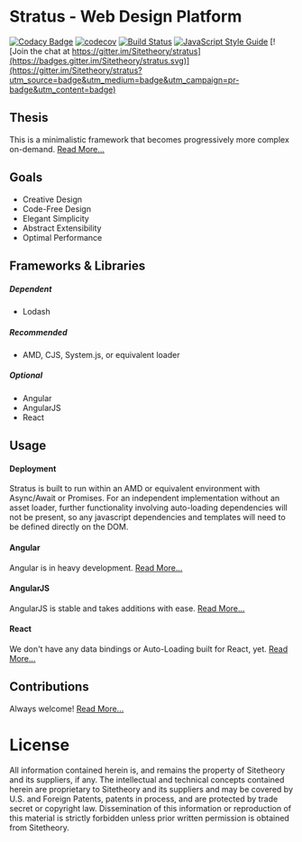 # Stratus - Web Design Platform

[![Codacy Badge](https://app.codacy.com/project/badge/Grade/2f4610bc1be141759b51b62c624282ff)](https://www.codacy.com/gh/Sitetheory/stratus/dashboard?utm_source=github.com&amp;utm_medium=referral&amp;utm_content=Sitetheory/stratus&amp;utm_campaign=Badge_Grade)
[![codecov](https://codecov.io/gh/Sitetheory/stratus/branch/master/graph/badge.svg)](https://codecov.io/gh/Sitetheory/stratus)
[![Build Status](https://travis-ci.com/Sitetheory/stratus.svg?branch=master)](https://travis-ci.com/Sitetheory/stratus)
[![JavaScript Style Guide](https://img.shields.io/badge/code_style-standard-brightgreen.svg)](https://standardjs.com)
[![Join the chat at https://gitter.im/Sitetheory/stratus](https://badges.gitter.im/Sitetheory/stratus.svg)](https://gitter.im/Sitetheory/stratus?utm_source=badge&utm_medium=badge&utm_campaign=pr-badge&utm_content=badge) 

## Thesis

This is a minimalistic framework that becomes progressively more complex on-demand.  [Read More...](docs/Thesis.md)

## Goals

* Creative Design
* Code-Free Design
* Elegant Simplicity
* Abstract Extensibility
* Optimal Performance

## Frameworks & Libraries

##### Dependent

* Lodash

##### Recommended

* AMD, CJS, System.js, or equivalent loader

##### Optional

* Angular
* AngularJS
* React

## Usage

#### Deployment

Stratus is built to run within an AMD or equivalent environment with Async/Await or Promises.  For an independent implementation without an asset loader, further functionality involving auto-loading dependencies will not be present, so any javascript dependencies and templates will need to be defined directly on the DOM. 

#### Angular

Angular is in heavy development.  [Read More...](docs/Angular.md)

#### AngularJS

AngularJS is stable and takes additions with ease.  [Read More...](docs/AngularJS.md)

#### React

We don't have any data bindings or Auto-Loading built for React, yet.  [Read More...](docs/React.md)

## Contributions

Always welcome!  [Read More...](docs/Contributing.md)

# License

All information contained herein is, and remains the property of Sitetheory and its suppliers, if any. The intellectual and technical concepts contained herein are proprietary to Sitetheory and its suppliers and may be covered by U.S. and Foreign Patents, patents in process, and are protected by trade secret or copyright law.  Dissemination of this information or reproduction of this material is strictly forbidden unless prior written permission is obtained from Sitetheory.
